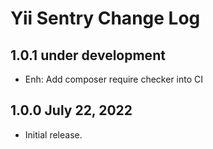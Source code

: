 # Yii Sentry Change Log

## 1.0.1 under development

- Enh: Add composer require checker into CI

## 1.0.0 July 22, 2022

- Initial release.